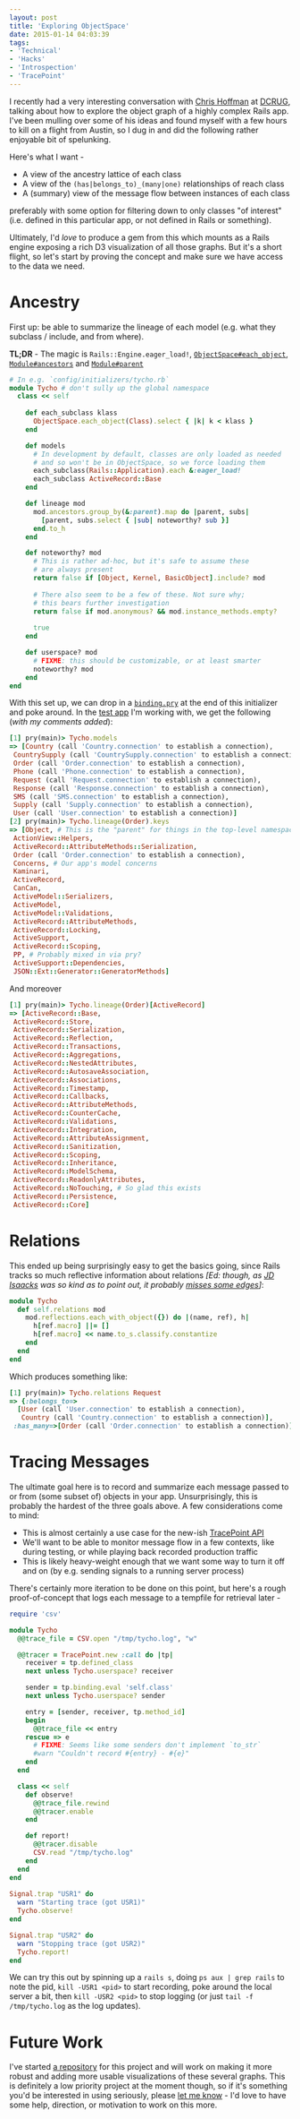 ```yaml
---
layout: post
title: 'Exploring ObjectSpace'
date: 2015-01-14 04:03:39
tags:
- 'Technical'
- 'Hacks'
- 'Introspection'
- 'TracePoint'
---
```

I recently had a very interesting conversation with [Chris Hoffman](https://twitter.com/yarmiganosca) at [DCRUG](http://www.meetup.com/dcruby), talking about how to explore the object graph of a highly complex Rails app. I've been mulling over some of his ideas and found myself with a few hours to kill on a flight from Austin, so I dug in and did the following rather enjoyable bit of spelunking. 

Here's what I want -

* A view of the ancestry lattice of each class
* A view of the `(has|belongs_to)_(many|one)` relationships of reach class
* A (summary) view of the message flow between instances of each class

preferably with some option for filtering down to only classes "of interest" (i.e. defined in this particular app, or not defined in Rails or something).

Ultimately, I'd _love_ to produce a gem from this which mounts as a Rails engine exposing a rich D3 visualization of all those graphs. But it's a short flight, so let's start by proving the concept and make sure we have access to the data we need.

# Ancestry

First up: be able to summarize the lineage of each model (e.g. what they subclass / include, and from where).

**TL;DR** - The magic is `Rails::Engine.eager_load!`, [`ObjectSpace#each_object`](http://www.ruby-doc.org/core-2.2.0/ObjectSpace.html#method-c-each_object), [`Module#ancestors`](http://www.ruby-doc.org/core-2.2.0/Module.html#method-i-ancestors) and [`Module#parent`](http://apidock.com/rails/ActiveSupport/CoreExtensions/Module/parent)

```ruby
# In e.g. `config/initializers/tycho.rb`
module Tycho # don't sully up the global namespace
  class << self
  
    def each_subclass klass
      ObjectSpace.each_object(Class).select { |k| k < klass }
    end

    def models
      # In development by default, classes are only loaded as needed
      # and so won't be in ObjectSpace, so we force loading them
      each_subclass(Rails::Application).each &:eager_load!
      each_subclass ActiveRecord::Base
    end

    def lineage mod
      mod.ancestors.group_by(&:parent).map do |parent, subs|
        [parent, subs.select { |sub| noteworthy? sub }]
      end.to_h
    end

    def noteworthy? mod
      # This is rather ad-hoc, but it's safe to assume these
      # are always present
      return false if [Object, Kernel, BasicObject].include? mod
      
      # There also seem to be a few of these. Not sure why;
      # this bears further investigation
      return false if mod.anonymous? && mod.instance_methods.empty?
      
      true
    end

    def userspace? mod
      # FIXME: this should be customizable, or at least smarter
      noteworthy? mod
    end
end
```

With this set up, we can drop in a [`binding.pry`](https://www.youtube.com/watch?v=D9j_Mf91M0I) at the end of this initializer and poke around. In the [test app](https://github.com/PeaceCorps/medlink) I'm working with, we get the following (_with my comments added_):

```ruby
[1] pry(main)> Tycho.models
=> [Country (call 'Country.connection' to establish a connection),
 CountrySupply (call 'CountrySupply.connection' to establish a connection),
 Order (call 'Order.connection' to establish a connection),
 Phone (call 'Phone.connection' to establish a connection),
 Request (call 'Request.connection' to establish a connection),
 Response (call 'Response.connection' to establish a connection),
 SMS (call 'SMS.connection' to establish a connection),
 Supply (call 'Supply.connection' to establish a connection),
 User (call 'User.connection' to establish a connection)]
[2] pry(main)> Tycho.lineage(Order).keys
=> [Object, # This is the "parent" for things in the top-level namespace
 ActionView::Helpers,
 ActiveRecord::AttributeMethods::Serialization,
 Order (call 'Order.connection' to establish a connection),
 Concerns, # Our app's model concerns
 Kaminari,
 ActiveRecord,
 CanCan,
 ActiveModel::Serializers,
 ActiveModel,
 ActiveModel::Validations,
 ActiveRecord::AttributeMethods,
 ActiveRecord::Locking,
 ActiveSupport,
 ActiveRecord::Scoping,
 PP, # Probably mixed in via pry?
 ActiveSupport::Dependencies,
 JSON::Ext::Generator::GeneratorMethods]
```

And moreover

```ruby
[1] pry(main)> Tycho.lineage(Order)[ActiveRecord]
=> [ActiveRecord::Base,
 ActiveRecord::Store,
 ActiveRecord::Serialization,
 ActiveRecord::Reflection,
 ActiveRecord::Transactions,
 ActiveRecord::Aggregations,
 ActiveRecord::NestedAttributes,
 ActiveRecord::AutosaveAssociation,
 ActiveRecord::Associations,
 ActiveRecord::Timestamp,
 ActiveRecord::Callbacks,
 ActiveRecord::AttributeMethods,
 ActiveRecord::CounterCache,
 ActiveRecord::Validations,
 ActiveRecord::Integration,
 ActiveRecord::AttributeAssignment,
 ActiveRecord::Sanitization,
 ActiveRecord::Scoping,
 ActiveRecord::Inheritance,
 ActiveRecord::ModelSchema,
 ActiveRecord::ReadonlyAttributes,
 ActiveRecord::NoTouching, # So glad this exists
 ActiveRecord::Persistence,
 ActiveRecord::Core]
```

# Relations

This ended up being surprisingly easy to get the basics going, since Rails tracks so much reflective information about relations _[Ed: though, as [JD Isaacks](https://twitter.com/jisaacks) was so kind as to point out, it probably [misses some edges](https://github.com/jamesdabbs/tycho/issues/1)]_:

```ruby
module Tycho
  def self.relations mod
    mod.reflections.each_with_object({}) do |(name, ref), h|
      h[ref.macro] ||= []
      h[ref.macro] << name.to_s.classify.constantize
    end
  end
end
```

Which produces something like:

```ruby
[1] pry(main)> Tycho.relations Request
=> {:belongs_to=>
  [User (call 'User.connection' to establish a connection),
   Country (call 'Country.connection' to establish a connection)],
 :has_many=>[Order (call 'Order.connection' to establish a connection)]}
```

# Tracing Messages

The ultimate goal here is to record and summarize each message passed to or from (some subset of) objects in your app. Unsurprisingly, this is probably the hardest of the three goals above. A few considerations come to mind:

* This is almost certainly a use case for the new-ish [TracePoint API](https://vaskoz.wordpress.com/2014/03/01/ruby-2-1-tracepoint-api/)
* We'll want to be able to monitor message flow in a few contexts, like during testing, or while playing back recorded production traffic
* This is likely heavy-weight enough that we want some way to turn it off and on (by e.g. sending signals to a running server process)

There's certainly more iteration to be done on this point, but here's a rough proof-of-concept that logs each message to a tempfile for retrieval later -

```ruby
require 'csv'

module Tycho
  @@trace_file = CSV.open "/tmp/tycho.log", "w"

  @@tracer = TracePoint.new :call do |tp|
    receiver = tp.defined_class
    next unless Tycho.userspace? receiver

    sender = tp.binding.eval 'self.class'
    next unless Tycho.userspace? sender

    entry = [sender, receiver, tp.method_id]
    begin
      @@trace_file << entry
    rescue => e
      # FIXME: Seems like some senders don't implement `to_str`
      #warn "Couldn't record #{entry} - #{e}"
    end
  end

  class << self
    def observe!
      @@trace_file.rewind
      @@tracer.enable
    end

    def report!
      @@tracer.disable
      CSV.read "/tmp/tycho.log"
    end
  end
end
  
Signal.trap "USR1" do
  warn "Starting trace (got USR1)"
  Tycho.observe!
end

Signal.trap "USR2" do
  warn "Stopping trace (got USR2)"
  Tycho.report!
end
```

We can try this out by spinning up a `rails s`, doing `ps aux | grep rails` to note the pid, `kill -USR1 <pid>` to start recording, poke around the local server a bit, then `kill -USR2 <pid>` to stop logging (or just `tail -f /tmp/tycho.log` as the log updates).

# Future Work

I've started [a repository](https://github.com/jamesdabbs/tycho) for this project and will work on making it more robust and adding more usable visualizations of these several graphs. This is definitely a low priority project at the moment though, so if it's something you'd be interested in using seriously, please [let me know](https://twitter.com/jamesdabbs) - I'd love to have some help, direction, or motivation to work on this more.
